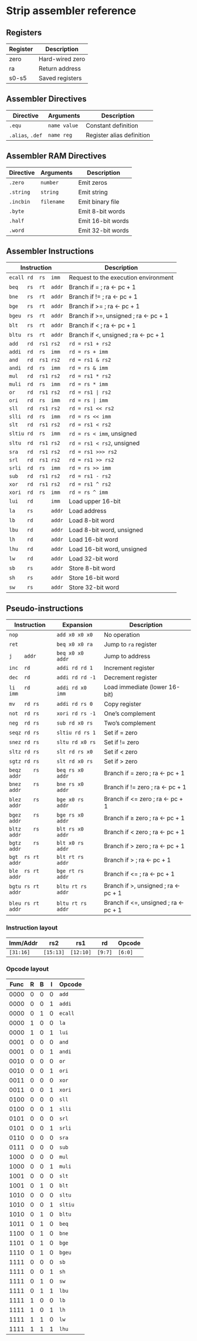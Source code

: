 # Strip assembler reference

## Registers

Register |   Description
---------|----------------
zero     | Hard-wired zero
ra       | Return address
s0-s5    | Saved registers

## Assembler Directives

Directive        | Arguments    | Description
-----------------|--------------|--------------------
`.equ`           | `name value` | Constant definition
`.alias`, `.def` | `name reg`   | Register alias definition

## Assembler RAM Directives

Directive  | Arguments    | Description
-----------|--------------|--------------------
`.zero`    | `number`     | Emit zeros
`.string`  | `string `    | Emit string
`.incbin`  | `filename`   | Emit binary file
`.byte`    |              | Emit 8-bit words
`.half`    |              | Emit 16-bit words
`.word`    |              | Emit 32-bit words

## Assembler Instructions

Instruction          | Description
-------------------- |---------------------------
`ecall rd  rs  imm`  | Request to the execution environment
`beq   rs  rt  addr` | Branch if = ; ra <- pc + 1
`bne   rs  rt  addr` | Branch if != ; ra <- pc + 1
`bge   rs  rt  addr` | Branch if >= ; ra <- pc + 1
`bgeu  rs  rt  addr` | Branch if >=, unsigned ; ra <- pc + 1
`blt   rs  rt  addr` | Branch if < ; ra <- pc + 1
`bltu  rs  rt  addr` | Branch if <, unsigned ; ra <- pc + 1
`add   rd  rs1 rs2`  | `rd = rs1 + rs2`
`addi  rd  rs  imm`  | `rd = rs + imm`
`and   rd  rs1 rs2`  | `rd = rs1 & rs2`
`andi  rd  rs  imm`  | `rd = rs & imm`
`mul   rd  rs1 rs2`  | `rd = rs1 * rs2`
`muli  rd  rs  imm`  | `rd = rs * imm`
`or    rd  rs1 rs2`  | `rd = rs1 \| rs2`
`ori   rd  rs  imm`  | `rd = rs \| imm`
`sll   rd  rs1 rs2`  | `rd = rs1 << rs2`
`slli  rd  rs  imm`  | `rd = rs << imm`
`slt   rd  rs1 rs2`  | `rd = rs1 < rs2`
`sltiu rd  rs  imm`  | `rd = rs < imm`, unsigned
`sltu  rd  rs1 rs2`  | `rd = rs1 < rs2`, unsigned
`sra   rd  rs1 rs2`  | `rd = rs1 >>> rs2`
`srl   rd  rs1 rs2`  | `rd = rs1 >> rs2`
`srli  rd  rs  imm`  | `rd = rs >> imm`
`sub   rd  rs1 rs2`  | `rd = rs1 - rs2`
`xor   rd  rs1 rs2`  | `rd = rs1 ^ rs2`
`xori  rd  rs  imm`  | `rd = rs ^ imm`
`lui   rd      imm`  | Load upper 16-bit
`la    rs      addr` | Load address
`lb    rd      addr` | Load 8-bit word
`lbu   rd      addr` | Load 8-bit word, unsigned
`lh    rd      addr` | Load 16-bit word
`lhu   rd      addr` | Load 16-bit word, unsigned
`lw    rd      addr` | Load 32-bit word
`sb    rs      addr` | Store 8-bit word
`sh    rs      addr` | Store 16-bit word
`sw    rs      addr` | Store 32-bit word

## Pseudo-instructions

Instruction       | Expansion         | Description
------------------|-------------------|-----------------------
`nop`             | `add x0 x0 x0`    | No operation
`ret`             | `beq x0 x0 ra`    | Jump to `ra` register
`j    addr`       | `beq x0 x0 addr`  | Jump to address
`inc  rd`         | `addi rd rd 1`    | Increment register
`dec  rd`         | `addi rd rd -1`   | Decrement register
`li   rd    imm`  | `addi rd x0 imm`  | Load immediate (lower 16-bit)
`mv   rd rs`      | `addi rd rs 0`    | Copy register
`not  rd rs`      | `xori rd rs -1`   | One’s complement
`neg  rd rs`      | `sub rd x0 rs`    | Two’s complement
`seqz rd rs`      | `sltiu rd rs 1`   | Set if = zero
`snez rd rs`      | `sltu rd x0 rs`   | Set if != zero
`sltz rd rs`      | `slt rd rs x0`    | Set if < zero
`sgtz rd rs`      | `slt rd x0 rs`    | Set if > zero
`beqz    rs addr` | `beq rs x0 addr`  | Branch if = zero ; ra <- pc + 1
`bnez    rs addr` | `bne rs x0 addr`  | Branch if != zero ; ra <- pc + 1
`blez    rs addr` | `bge x0 rs addr`  | Branch if <= zero ; ra <- pc + 1
`bgez    rs addr` | `bge rs x0 addr`  | Branch if ≥ zero ; ra <- pc + 1
`bltz    rs addr` | `blt rs x0 addr`  | Branch if < zero ; ra <- pc + 1
`bgtz    rs addr` | `blt x0 rs addr`  | Branch if > zero ; ra <- pc + 1
`bgt  rs rt addr` | `blt rt rs addr`  | Branch if > ; ra <- pc + 1
`ble  rs rt addr` | `bge rt rs addr`  | Branch if <= ; ra <- pc + 1
`bgtu rs rt addr` | `bltu rt rs addr` | Branch if >, unsigned ; ra <- pc + 1
`bleu rs rt addr` | `bltu rt rs addr` | Branch if <=, unsigned ; ra <- pc + 1

### Instruction layout

Imm/Addr  | rs2       | rs1       | rd      | Opcode 
----------|-----------|-----------|---------|--------
`[31:16]` | `[15:13]` | `[12:10]` | `[9:7]` | `[6:0]`

### Opcode layout

Func | R | B | I | Opcode
-----| --|---|---|--------
0000 | 0 | 0 | 0 | `add`
0000 | 0 | 0 | 1 | `addi`
0000 | 0 | 1 | 0 | `ecall`
0000 | 1 | 0 | 0 | `la`
0000 | 1 | 0 | 1 | `lui`
0001 | 0 | 0 | 0 | `and`
0001 | 0 | 0 | 1 | `andi`
0010 | 0 | 0 | 0 | `or`
0010 | 0 | 0 | 1 | `ori`
0011 | 0 | 0 | 0 | `xor`
0011 | 0 | 0 | 1 | `xori`
0100 | 0 | 0 | 0 | `sll`
0100 | 0 | 0 | 1 | `slli`
0101 | 0 | 0 | 0 | `srl`
0101 | 0 | 0 | 1 | `srli`
0110 | 0 | 0 | 0 | `sra`
0111 | 0 | 0 | 0 | `sub`
1000 | 0 | 0 | 0 | `mul`
1000 | 0 | 0 | 1 | `muli`
1001 | 0 | 0 | 0 | `slt`
1001 | 0 | 1 | 0 | `blt`
1010 | 0 | 0 | 0 | `sltu`
1010 | 0 | 0 | 1 | `sltiu`
1010 | 0 | 1 | 0 | `bltu`
1011 | 0 | 1 | 0 | `beq`
1100 | 0 | 1 | 0 | `bne`
1101 | 0 | 1 | 0 | `bge`
1110 | 0 | 1 | 0 | `bgeu`
1111 | 0 | 0 | 0 | `sb`
1111 | 0 | 0 | 1 | `sh`
1111 | 0 | 1 | 0 | `sw`
1111 | 0 | 1 | 1 | `lbu`
1111 | 1 | 0 | 0 | `lb`
1111 | 1 | 0 | 1 | `lh`
1111 | 1 | 1 | 0 | `lw`
1111 | 1 | 1 | 1 | `lhu`